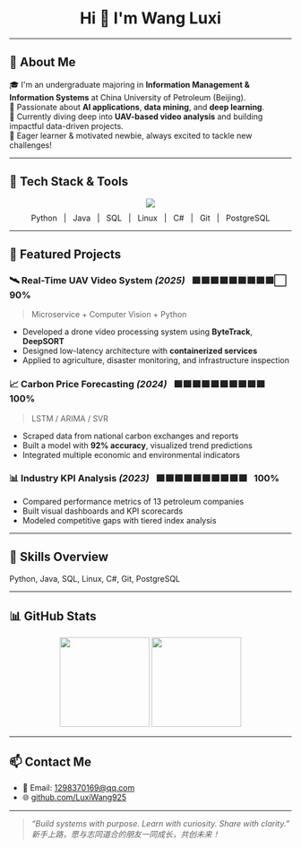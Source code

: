 <h1 align="center">Hi 👋 I'm Wang Luxi</h1>

---

## 📘 About Me

🎓 I'm an undergraduate majoring in **Information Management & Information Systems** at China University of Petroleum (Beijing).  
🚀 Passionate about **AI applications**, **data mining**, and **deep learning**.  
🎯 Currently diving deep into **UAV-based video analysis** and building impactful data-driven projects.  
🌱 Eager learner & motivated newbie, always excited to tackle new challenges!

---

## 🧠 Tech Stack & Tools

<div align="center">
  <img src="https://skillicons.dev/icons?i=python,java,linux,git,postgresql,csharp" />
</div>

<p align="center" style="margin-top: 10px;">
  Python &nbsp; | &nbsp; Java &nbsp; | &nbsp; SQL &nbsp; | &nbsp; Linux &nbsp; | &nbsp; C# &nbsp; | &nbsp; Git &nbsp; | &nbsp; PostgreSQL
</p>

---

## 🔬 Featured Projects

### 🛰 Real-Time UAV Video System *(2025)* &nbsp;&nbsp;🟩🟩🟩🟩🟩🟩🟩🟩🟩⬜ &nbsp; **90%**  
> Microservice + Computer Vision + Python  
- Developed a drone video processing system using **ByteTrack**, **DeepSORT**  
- Designed low-latency architecture with **containerized services**  
- Applied to agriculture, disaster monitoring, and infrastructure inspection  

### 📈 Carbon Price Forecasting *(2024)* &nbsp;&nbsp;🟩🟩🟩🟩🟩🟩🟩🟩🟩🟩 &nbsp; **100%**  
> LSTM / ARIMA / SVR  
- Scraped data from national carbon exchanges and reports  
- Built a model with **92% accuracy**, visualized trend predictions  
- Integrated multiple economic and environmental indicators  

### 📊 Industry KPI Analysis *(2023)* &nbsp;&nbsp;🟩🟩🟩🟩🟩🟩🟩🟩🟩🟩 &nbsp; **100%**  
- Compared performance metrics of 13 petroleum companies  
- Built visual dashboards and KPI scorecards  
- Modeled competitive gaps with tiered index analysis  

---

## 🚀 Skills Overview

Python, Java, SQL, Linux, C#, Git, PostgreSQL

---

## 📊 GitHub Stats

<p align="center">
  <img src="https://github-readme-stats.vercel.app/api?username=LuxiWang925&show_icons=true&theme=calm" height="160"/>
  <img src="https://github-readme-stats.vercel.app/api/top-langs/?username=LuxiWang925&layout=compact&theme=calm" height="160"/>
</p>

---

## 📫 Contact Me

- 📧 Email: <a href="mailto:1298370169@qq.com">1298370169@qq.com</a>  
- 🌐 <a href="https://github.com/LuxiWang925" target="_blank">github.com/LuxiWang925</a>  

---

> *“Build systems with purpose. Learn with curiosity. Share with clarity.”*  
> _新手上路，愿与志同道合的朋友一同成长，共创未来！_
